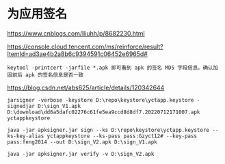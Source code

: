 # 为应用签名

https://www.cnblogs.com/lliuhh/p/8682230.html



https://console.cloud.tencent.com/ms/reinforce/result?ItemId=ad3ae4b2a8b6c9394591c06452e6965d#

```
keytool -printcert -jarfile *.apk 即可看到 apk 的签名 MD5 字段信息。确认加固前后 apk 的签名信息是否一致
```

https://blog.csdn.net/abs625/article/details/120342644

```
jarsigner -verbose -keystore D:\repo\keystore\yctapp.keystore -signedjar D:\sign_V1.apk D:\download\dd6a5dafc02276c61fe5ea9ccd8d8df7.20220712171007.apk yctappkeystore
```

```
java -jar apksigner.jar sign --ks D:\repo\keystore\yctapp.keystore --ks-key-alias yctappkeystore --ks-pass pass:Gzyct12# --key-pass pass:feng2014 --out D:\sign_V2.apk D:\sign_V1.apk
```

```
java -jar apksigner.jar verify -v D:\sign_V2.apk

```
